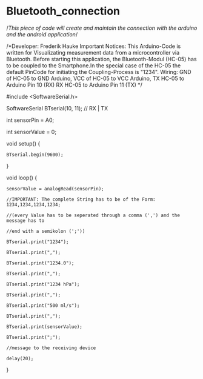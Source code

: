 # Bluetooth_connection
/*This piece of code will create and maintain the connection with the arduino and the android application*/

/*Developer: Frederik Hauke
Important Notices:
This Arduino-Code is written for Visualizating measurement data from a microcontroller via Bluetooth.
Before starting this application, the Bluetooth-Modul (HC-05) has to be coupled to the Smartphone.In the special case of the HC-05 the default PinCode for initiating the Coupling-Process is "1234".
Wiring: GND of HC-05 to GND Arduino, VCC of HC-05 to VCC Arduino, TX HC-05 to Arduino Pin 10 (RX) RX HC-05 to Arduino Pin 11 (TX) */

#include <SoftwareSerial.h>

SoftwareSerial BTserial(10, 11); // RX | TX

int sensorPin = A0;

int sensorValue = 0;

void setup() {
  
    BTserial.begin(9600); 
 
 }
 
void loop() {
  
    sensorValue = analogRead(sensorPin);
  
    //IMPORTANT: The complete String has to be of the Form: 1234,1234,1234,1234;
  
    //(every Value has to be seperated through a comma (',') and the message has to
  
    //end with a semikolon (';'))
  
    BTserial.print("1234");
  
    BTserial.print(",");
  
    BTserial.print("1234.0");
  
    BTserial.print(",");
  
    BTserial.print("1234 hPa");
  
    BTserial.print(",");
  
    BTserial.print("500 ml/s");
  
    BTserial.print(",");
  
    BTserial.print(sensorValue);
  
    BTserial.print(";");
  
    //message to the receiving device
  
    delay(20);

}
